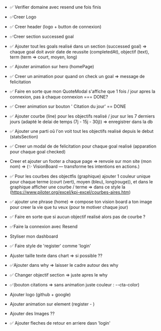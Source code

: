 - ✅ Verifier domaine avec resend une fois finis
- ✅Creer Logo
- ✅ Creer header (logo + button de connexion)
- ✅Creer section successed goal
- ✅ Ajouter tout les goals realisé dans un section (successed goal) => chaque goal doit avoir date de reussite (completedAt), objectif (text), term (term => court, moyen, long)
- ✅ Ajouter animation sur hero (homePage)
- ✅ Creer un animation pour quand on check un goal => message de felicitation
- ✅ Faire en sorte que mon QuoteModal s'affiche que 1 fois / jour apres la connexion, pas à chaque connexion === DONE?
- ✅ Creer animation sur bouton ' Citation du jour' == DONE
- ✅ Ajouter courbe (line) pour les objectifs realisé / jour sur les 7 derniers jours (adapté le delai de temps (7j - 15j - 30j)) => enregistrer dans la db
- ✅ Ajouter une parti oû l'on voit tout les objectifs realisé depuis le debut (statsSection)
- ✅ Creer un modal de de felicitation pour chaque goal realisé (apparation pour chaque goal checked)
- Creer et ajouter un footer a chaque page => renvoie sur mon site (mon nom) => (✨ VisionBoard — transforme tes intentions en actions.)
- ✅ Pour les courbes des objectfis (graphique) ajouter 1 couleur unique pour chaque terme (court (vert), moyen (bleu), long(rouge)), et dans le graphique afficher une courbe / terme => dans ce style la (https://www.piloter.org/excel/kpi-excel/courbes-aires.htm)
- ✅ ajouter une phrase (home) => compose ton vision board a ton image pour creer la vie que tu veux (pour te motiver chaque jour)

- ✅ Faire en sorte que si aucun objectif realisé alors pas de courbe ?
- ✅Faire la connexion avec Resend
- Styliser mon dashboard
- ✅ Faire style de 'register' comme 'login'
- Ajuster taille texte dans chart => si possible ??
- ✅Ajouter dans why => laisser le cadre autour des why
- ✅ Changer objectif section => juste apres le why
- ✅(bouton citations => sans animation juste couleur : --cta-color)
- Ajouter logo (github + google)
- Ajouter animation sur element (register - )
- Ajouter des Images ??
- ✅ Ajouter fleches de retour en arriere dasn 'login'
